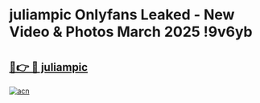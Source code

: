 # juliampic Onlyfans Leaked - New Video & Photos March 2025 !9v6yb

# <h2><a href="https://fkl2h1.iuczelnia.edu.pl?title=juliampic&ref=9v6yb">🔗👉 🔴 juliampic</a></h2>

[![acn](https://github.com/user-attachments/assets/0f9c940e-d8b0-45ae-aac7-cd30a18b3e1c)](https://fkl2h1.iuczelnia.edu.pl?title=juliampic&ref=9v6yb)

